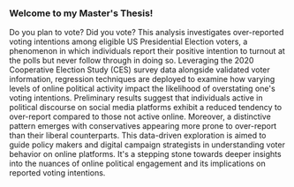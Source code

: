 ### Welcome to my Master's Thesis!

Do you plan to vote? Did you vote? This analysis investigates over-reported voting intentions among eligible US Presidential Election voters, a phenomenon in which individuals report their positive intention to turnout at the polls but never follow through in doing so. Leveraging the 2020 Cooperative Election Study (CES) survey data alongside validated voter information, regression techniques are deployed to examine how varying levels of online political activity impact the likelihood of overstating one's voting intentions. Preliminary results suggest that individuals active in political discourse on social media platforms exhibit a reduced tendency to over-report compared to those not active online. Moreover, a distinctive pattern emerges with conservatives appearing more prone to over-report than their liberal counterparts. This data-driven exploration is aimed to guide policy makers and digital campaign strategists in understanding voter behavior on online platforms. It's a stepping stone towards deeper insights into the nuances of online political engagement and its implications on reported voting intentions.
